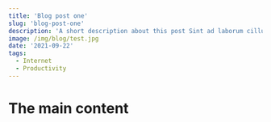 ```yaml
---
title: 'Blog post one'
slug: 'blog-post-one'
description: 'A short description about this post Sint ad laborum cillum irure laborum. Voluptate eiusmod sunt tempor eiusmod cupidatat ut excepteur id eiusmod deserunt. Sint irure nisi minim do id nulla officia minim sunt consectetur anim deserunt. Voluptate consequat enim sunt ea cupidatat culpa anim. Enim ex dolor ad exercitation mollit. In ea cillum laboris tempor ut aute dolore est labore. Amet anim culpa nostrud dolor duis sunt occaecat laboris labore magna excepteur.'
image: /img/blog/test.jpg
date: '2021-09-22'
tags:
  - Internet
  - Productivity
---
```


# The main content

